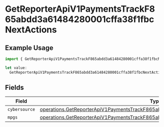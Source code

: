 # GetReporterApiV1PaymentsTrackF865abdd3a61484280001cffa38f1fbcNextActions

## Example Usage

```typescript
import { GetReporterApiV1PaymentsTrackF865abdd3a61484280001cffa38f1fbcNextActions } from "@dhaba/safepay-ts/models/operations";

let value:
  GetReporterApiV1PaymentsTrackF865abdd3a61484280001cffa38f1fbcNextActions = {};
```

## Fields

| Field                                                                                                                                                                                      | Type                                                                                                                                                                                       | Required                                                                                                                                                                                   | Description                                                                                                                                                                                |
| ------------------------------------------------------------------------------------------------------------------------------------------------------------------------------------------ | ------------------------------------------------------------------------------------------------------------------------------------------------------------------------------------------ | ------------------------------------------------------------------------------------------------------------------------------------------------------------------------------------------ | ------------------------------------------------------------------------------------------------------------------------------------------------------------------------------------------ |
| `cybersource`                                                                                                                                                                              | [operations.GetReporterApiV1PaymentsTrackF865abdd3a61484280001cffa38f1fbcCYBERSOURCE](../../models/operations/getreporterapiv1paymentstrackf865abdd3a61484280001cffa38f1fbccybersource.md) | :heavy_minus_sign:                                                                                                                                                                         | N/A                                                                                                                                                                                        |
| `mpgs`                                                                                                                                                                                     | [operations.GetReporterApiV1PaymentsTrackF865abdd3a61484280001cffa38f1fbcMPGS](../../models/operations/getreporterapiv1paymentstrackf865abdd3a61484280001cffa38f1fbcmpgs.md)               | :heavy_minus_sign:                                                                                                                                                                         | N/A                                                                                                                                                                                        |